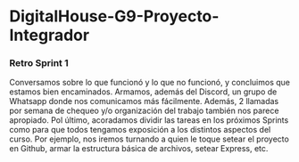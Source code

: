 # DigitalHouse-G9-Proyecto-Integrador

### Retro Sprint 1

Conversamos sobre lo que funcionó y lo que no funcionó, y concluimos que estamos bien encaminados. Armamos, además del Discord, un grupo de Whatsapp donde nos comunicamos más fácilmente. 
Además, 2 llamadas por semana de chequeo y/o organización del trabajo también nos parece apropiado.
Pol último, acoradamos dividir las tareas en los próximos Sprints como para que todos tengamos exposición a los distintos aspectos del curso. Por ejemplo, nos iremos turnando a quien le toque setear el proyecto en Github, armar la estructura básica de archivos, setear Express, etc.

